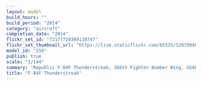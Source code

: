 ```yaml
---
layout: model
build_hours: ""
build_period: "2014"
category: "aircraft"
completion_date: "2014"
flickr_set_id: "72177720309110747"
flickr_set_thumbnail_url: "https://live.staticflickr.com/65535/52979948994_39355ddbf0_m.jpg"
model_id: "156"
publish: true
scale: "1/144"
summary: "Republic F-84F Thunderstreak, 366th Fighter Bomber Wing, USAF, 1963"
title: "F-84F Thunderstreak"
---
```



